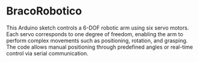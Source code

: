 # BracoRobotico
This Arduino sketch controls a 6-DOF robotic arm using six servo motors. Each servo corresponds to one degree of freedom, enabling the arm to perform complex movements such as positioning, rotation, and grasping. The code allows manual positioning through predefined angles or real-time control via serial communication. 
